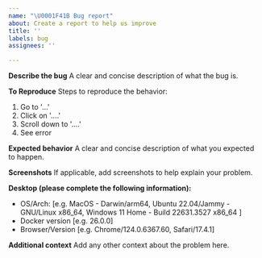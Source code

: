 ```yaml
---
name: "\U0001F41B Bug report"
about: Create a report to help us improve
title: ''
labels: bug
assignees: ''

---
```


**Describe the bug**
A clear and concise description of what the bug is.

**To Reproduce**
Steps to reproduce the behavior:
1. Go to '...'
2. Click on '....'
3. Scroll down to '....'
4. See error

**Expected behavior**
A clear and concise description of what you expected to happen.

**Screenshots**
If applicable, add screenshots to help explain your problem.

**Desktop (please complete the following information):**
 - OS/Arch: [e.g. MacOS - Darwin/arm64, Ubuntu 22.04/Jammy - GNU/Linux x86_64, Windows 11 Home - Build 22631.3527 x86_64 ]
 - Docker version [e.g. 26.0.0]
 - Browser/Version [e.g. Chrome/124.0.6367.60, Safari/17.4.1]

**Additional context**
Add any other context about the problem here.
